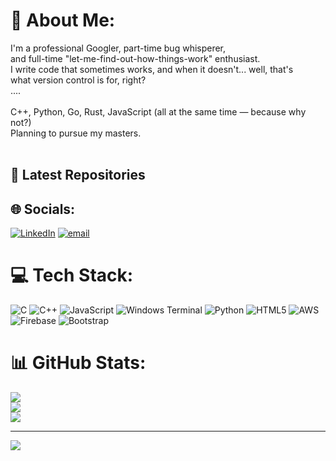 # 💫 About Me:
I'm a professional Googler, part-time bug whisperer, <br>and full-time "let-me-find-out-how-things-work" enthusiast. <br>I write code that sometimes works, and when it doesn't... well, that's <br>what version control is for, right?<br>....<br><br>C++, Python, Go, Rust, JavaScript (all at the same time — because why not?)<br>Planning to pursue my masters.<br><br>

## 🚀 Latest Repositories
<!--START_SECTION:repositories-->

<!--END_SECTION:repositories-->

## 🌐 Socials:
[![LinkedIn](https://img.shields.io/badge/LinkedIn-%230077B5.svg?logo=linkedin&logoColor=white)](https://linkedin.com/in/https://www.linkedin.com/in/anik-sutradhar/) [![email](https://img.shields.io/badge/Email-D14836?logo=gmail&logoColor=white)](mailto:aniksutradhar1official@gmail.com) 

# 💻 Tech Stack:
![C](https://img.shields.io/badge/c-%2300599C.svg?style=for-the-badge&logo=c&logoColor=white) ![C++](https://img.shields.io/badge/c++-%2300599C.svg?style=for-the-badge&logo=c%2B%2B&logoColor=white) ![JavaScript](https://img.shields.io/badge/javascript-%23323330.svg?style=for-the-badge&logo=javascript&logoColor=%23F7DF1E) ![Windows Terminal](https://img.shields.io/badge/Windows%20Terminal-%234D4D4D.svg?style=for-the-badge&logo=windows-terminal&logoColor=white) ![Python](https://img.shields.io/badge/python-3670A0?style=for-the-badge&logo=python&logoColor=ffdd54) ![HTML5](https://img.shields.io/badge/html5-%23E34F26.svg?style=for-the-badge&logo=html5&logoColor=white) ![AWS](https://img.shields.io/badge/AWS-%23FF9900.svg?style=for-the-badge&logo=amazon-aws&logoColor=white) ![Firebase](https://img.shields.io/badge/firebase-%23039BE5.svg?style=for-the-badge&logo=firebase) ![Bootstrap](https://img.shields.io/badge/bootstrap-%238511FA.svg?style=for-the-badge&logo=bootstrap&logoColor=white)
# 📊 GitHub Stats:
![](https://github-readme-stats.vercel.app/api?username=aniksutradhardev402&theme=merko&hide_border=false&include_all_commits=false&count_private=true)<br/>
![](https://nirzak-streak-stats.vercel.app/?user=aniksutradhardev402&theme=merko&hide_border=false)<br/>
![](https://github-readme-stats.vercel.app/api/top-langs/?username=aniksutradhardev402&theme=merko&hide_border=false&include_all_commits=false&count_private=true&layout=compact)

---
[![](https://visitcount.itsvg.in/api?id=aniksutradhardev402&icon=0&color=3)](https://visitcount.itsvg.in)
